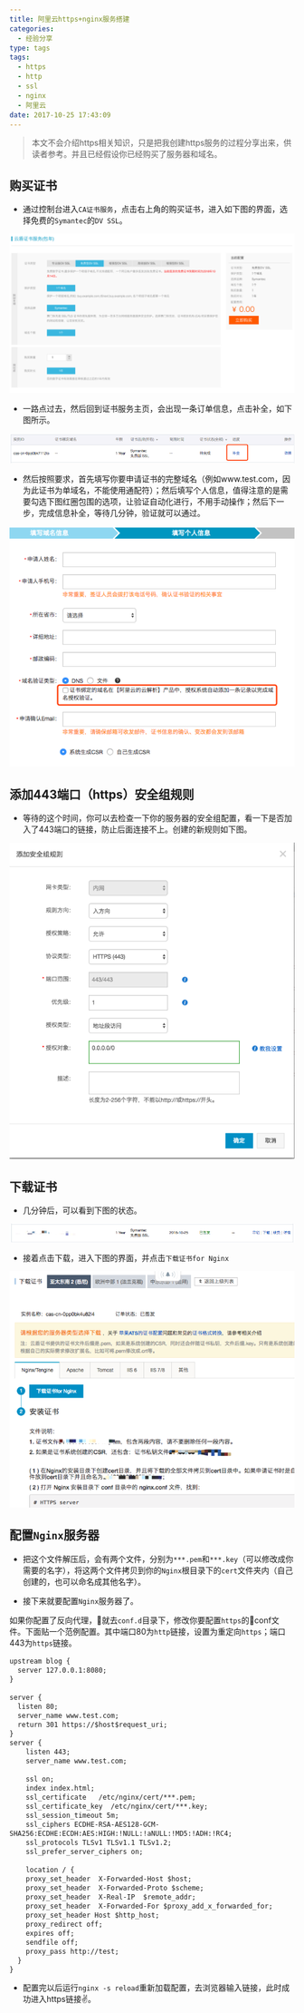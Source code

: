 ```yaml
---
title: 阿里云https+nginx服务搭建
categories:
  - 经验分享
type: tags
tags:
  - https
  - http
  - ssl
  - nginx
  - 阿里云
date: 2017-10-25 17:43:09
---
```


> 本文不会介绍https相关知识，只是把我创建https服务的过程分享出来，供读者参考。并且已经假设你已经购买了服务器和域名。

## 购买证书

- 通过控制台进入`CA证书服务`，点击右上角的购买证书，进入如下图的界面，选择免费的`Symantec`的`DV SSL`。

![购买https证书](https://github.com/SuperJerryshen/blog/blob/master/source/_posts/%E9%98%BF%E9%87%8C%E4%BA%91https-nginx%E6%9C%8D%E5%8A%A1%E6%90%AD%E5%BB%BA/buy_https_service.png?raw=true)

- 一路点过去，然后回到证书服务主页，会出现一条订单信息，点击补全，如下图所示。

![证书信息补全](https://github.com/SuperJerryshen/blog/blob/master/source/_posts/%E9%98%BF%E9%87%8C%E4%BA%91https-nginx%E6%9C%8D%E5%8A%A1%E6%90%AD%E5%BB%BA/buquan.png?raw=true)

- 然后按照要求，首先填写你要申请证书的完整域名（例如www.test.com，因为此证书为单域名，不能使用通配符）；然后填写个人信息，值得注意的是需要勾选下图红圈包围的选项，让验证自动化进行，不用手动操作；然后下一步，完成信息补全，等待几分钟，验证就可以通过。

![个人信息](https://github.com/SuperJerryshen/blog/blob/master/source/_posts/%E9%98%BF%E9%87%8C%E4%BA%91https-nginx%E6%9C%8D%E5%8A%A1%E6%90%AD%E5%BB%BA/buquan_2.png?raw=true)

## 添加443端口（https）安全组规则
- 等待的这个时间，你可以去检查一下你的服务器的安全组配置，看一下是否加入了443端口的链接，防止后面连接不上。创建的新规则如下图。

![添加https安全组](https://github.com/SuperJerryshen/blog/blob/master/source/_posts/%E9%98%BF%E9%87%8C%E4%BA%91https-nginx%E6%9C%8D%E5%8A%A1%E6%90%AD%E5%BB%BA/https_config.png?raw=true)

## 下载证书
- 几分钟后，可以看到下图的状态。

![完成证书签发](https://github.com/SuperJerryshen/blog/blob/master/source/_posts/%E9%98%BF%E9%87%8C%E4%BA%91https-nginx%E6%9C%8D%E5%8A%A1%E6%90%AD%E5%BB%BA/auth_complete.png?raw=true)

- 接着点击下载，进入下图的界面，并点击`下载证书for Nginx`

![下载证书](https://github.com/SuperJerryshen/blog/blob/master/source/_posts/%E9%98%BF%E9%87%8C%E4%BA%91https-nginx%E6%9C%8D%E5%8A%A1%E6%90%AD%E5%BB%BA/cert_download.png?raw=true)

## 配置`Nginx`服务器

- 把这个文件解压后，会有两个文件，分别为`***.pem`和`***.key`（可以修改成你需要的名字），将这两个文件拷贝到你的`Nginx`根目录下的`cert`文件夹内（自己创建的，也可以命名成其他名字）。

- 接下来就要配置`Nginx`服务器了。

如果你配置了反向代理，就去`conf.d`目录下，修改你要配置`https`的conf文件。下面贴一个范例配置。其中端口80为`http`链接，设置为重定向`https`；端口443为`https`链接。

```
upstream blog {
  server 127.0.0.1:8080;
}

server {
  listen 80;
  server_name www.test.com;
  return 301 https://$host$request_uri;
}
server {
    listen 443;
    server_name www.test.com;

    ssl on;
    index index.html;
    ssl_certificate   /etc/nginx/cert/***.pem;
    ssl_certificate_key  /etc/nginx/cert/***.key;
    ssl_session_timeout 5m;
    ssl_ciphers ECDHE-RSA-AES128-GCM-SHA256:ECDHE:ECDH:AES:HIGH:!NULL:!aNULL:!MD5:!ADH:!RC4;
    ssl_protocols TLSv1 TLSv1.1 TLSv1.2;
    ssl_prefer_server_ciphers on;

    location / {
    proxy_set_header  X-Forwarded-Host $host;
    proxy_set_header  X-Forwarded-Proto $scheme;
    proxy_set_header  X-Real-IP  $remote_addr;
    proxy_set_header  X-Forwarded-For $proxy_add_x_forwarded_for;
    proxy_set_header Host $http_host;
    proxy_redirect off;
    expires off;
    sendfile off;
    proxy_pass http://test;
  }
}
```

- 配置完以后运行`nginx -s reload`重新加载配置，去浏览器输入链接，此时成功进入https链接✌️。